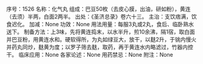 序号：1526
名称：化气丸
组成：巴豆50枚（去皮心膜，出油，研如粉），黄连（去须）半两，白面2两半。
出处：《圣济总录》卷六十三。
主治：支饮痞满，饮食迟化。
加减：None
功效：None
用法用量：每服3丸或2丸，食后、临卧熟水送下。
制备方法：上3味，先将黄连捣末，以水半升，煎10余沸，隔1宿，取白面并巴豆粉，用黄连水和。硬软得所，为丸如绿豆大，放干，以麸2升，于铫内慢火并药丸同炒，麸黄为度；以罗子筛去麸，取药，再于黄连水内略滤过，竹器内控干。
临床应用：None
各家论述：None
用药禁忌：None
附注：None
